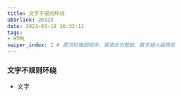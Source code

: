 ```yaml
---
title: 文字不规则环绕
abbrlink: 26523
date: 2023-02-18 10:33:11
tags:
- HTML
swiper_index: 1 # 置顶轮播图顺序，需填非负整数，数字越大越靠前
---
```




###  文字不规则环绕

+ 文字